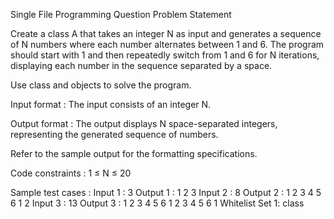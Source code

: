 Single File Programming Question
Problem Statement



Create a class A that takes an integer N as input and generates a sequence of N numbers where each number alternates between 1 and 6. The program should start with 1 and then repeatedly switch from 1 and 6 for N iterations, displaying each number in the sequence separated by a space.



Use class and objects to solve the program.

Input format :
The input consists of an integer N.

Output format :
The output displays N space-separated integers, representing the generated sequence of numbers.



Refer to the sample output for the formatting specifications.

Code constraints :
1 ≤ N ≤ 20

Sample test cases :
Input 1 :
3
Output 1 :
1 2 3 
Input 2 :
8
Output 2 :
1 2 3 4 5 6 1 2 
Input 3 :
13
Output 3 :
1 2 3 4 5 6 1 2 3 4 5 6 1 
Whitelist
Set 1:
class